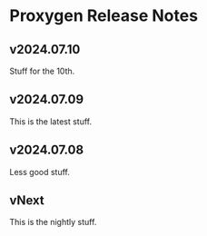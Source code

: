 # Proxygen Release Notes

## v2024.07.10

Stuff for the 10th.

## v2024.07.09

This is the latest stuff.

## v2024.07.08

Less good stuff.

## vNext

This is the nightly stuff.
